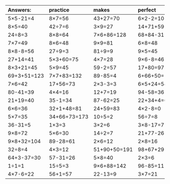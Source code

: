 | Answers: | practice | makes | perfect | ! |
| :--- | :--- | :--- | :--- | :--- |
| 5×5-21=4 | 8×7=56 | 43+27=70 | 6×2-2=10 | 2×7=14 | 
| 8×5=40 | 42÷7=6 | 3×9=27 | 14+71+59=144 | 26+27+4=57 | 
| 24÷8=3 | 8×8=64 | 7×6+86=128 | 68+84-31=121 | 26+26=52 | 
| 7×7=49 | 8×6=48 | 9×9=81 | 6×8=48 | 78+95-22=151 | 
| 8×8-8=56 | 27÷9=3 | 81÷9=9 | 9×5=45 | 7×4=28 | 
| 27+14=41 | 5×3+60=75 | 4×7=28 | 9×6-8=46 | 30+27=57 | 
| 8×3+21=45 | 5×9=45 | 59-2=57 | 17+80=97 | 4×5=20 | 
| 69+3+51=123 | 7×7+83=132 | 89-85=4 | 6+66+50=122 | 9×7=63 | 
| 7×6=42 | 17+56=73 | 2×3-3=3 | 6×5+24=54 | 2×4=8 | 
| 80-41=39 | 4×4=16 | 12+7=19 | 94-58=36 | 52+24+64=140 | 
| 21+19=40 | 35-1=34 | 87-62=25 | 22+34+4=60 | 98-78=20 | 
| 6×6=36 | 32+1+48=81 | 24+59=83 | 4×2-8=0 | 9×6-14=40 | 
| 5×7=35 | 34+66+73=173 | 10÷5=2 | 56÷7=8 | 9×2=18 | 
| 36-31=5 | 1×3=3 | 3×2=6 | 3×8-17=7 | 5+75=80 | 
| 9×8=72 | 5×6=30 | 14÷2=7 | 21+77-26=72 | 3×9-5=22 | 
| 9×8+32=104 | 89-28=61 | 2×6=12 | 2×8=16 | 3×6=18 | 
| 32÷8=4 | 4×3=12 | 51+90+50=191 | 98+67+29=194 | 33+42=75 | 
| 64+3-37=30 | 57-31=26 | 5×8=40 | 2×3=6 | 53+9=62 | 
| 1÷1=1 | 15÷5=3 | 9×6+88=142 | 96-85=11 | 57+30=87 | 
| 4×7-6=22 | 56+1=57 | 22-13=9 | 3×7=21 | 48÷8=6 | 
